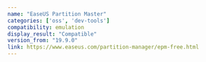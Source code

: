 ```yaml
---
name: "EaseUS Partition Master"
categories: ['oss', 'dev-tools']
compatibility: emulation
display_result: "Compatible"
version_from: "19.9.0"
link: https://www.easeus.com/partition-manager/epm-free.html
---
```

